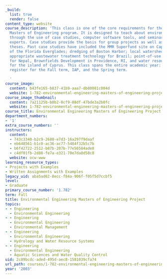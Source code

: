 ```yaml
---
_build:
  list: true
  render: false
content_type: website
course_description: 'This class is one of the core requirements for the Environmental
  Masters of Engineering program. It is designed to teach about environmental engineering
  through the use of case studies, computer software tools, and seminars from industrial
  experts. Case studies provide the basis for group projects as well as individual
  theses. Past case studies have included the MMR Superfund site on Cape Cod; restoration
  of the Florida Everglades; dredging of Boston Harbor; local watershed trading programs;
  appropriate wastewater treatment technology for Brazil; point-of-use water treatment
  for Nepal, Brownfields Development in Providence, RI, and water resource planning
  for the island of Cyprus. This class spans the entire academic year: students must
  register for the Fall term, IAP, and the Spring term.

  '
course_image:
  content: b43fe165-b837-41b9-aaa7-db80081c004d
  website: 1-782-environmental-engineering-masters-of-engineering-project-fall-2003-spring-2004
course_image_thumbnail:
  content: 7a21125b-b0b2-0cf9-08df-47bde3a2b0fc
  website: 1-782-environmental-engineering-masters-of-engineering-project-fall-2003-spring-2004
course_title: Environmental Engineering Masters of Engineering Project
department_numbers:
- '1'
extra_course_numbers: ''
instructors:
  content:
  - 743c3340-b2c9-2680-e7d3-16a297f9daaf
  - eb648561-b1c0-ac36-ac77-5484f32b5c7b
  - b6f42722-2512-b87b-207b-77e56584ade8
  - c4df01fb-2d88-fe7a-e321-70e7da8d58c8
  website: ocw-www
learning_resource_types:
- Projects with Examples
- Written Assignments with Examples
legacy_uid: aba5ad62-8ecc-f84a-906f-f05f5d7ccbf5
level:
- Graduate
primary_course_number: '1.782'
term: Fall
title: Environmental Engineering Masters of Engineering Project
topics:
- - Engineering
  - Environmental Engineering
- - Engineering
  - Environmental Engineering
  - Environmental Management
- - Engineering
  - Environmental Engineering
  - Hydrology and Water Resource Systems
- - Engineering
  - Environmental Engineering
  - Aquatic Sciences and Water Quality Control
uid: 2c89bcdc-aded-495d-aec8-1581039cfa74
url_path: courses/1-782-environmental-engineering-masters-of-engineering-project-fall-2003-spring-2004
year: '2003'
---
```

